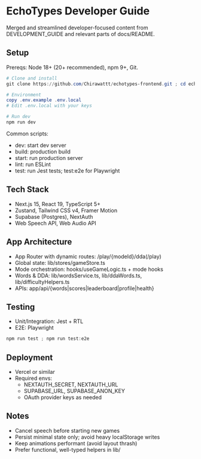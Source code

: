 # EchoTypes Developer Guide

Merged and streamlined developer-focused content from DEVELOPMENT_GUIDE and relevant parts of docs/README.

## Setup

Prereqs: Node 18+ (20+ recommended), npm 9+, Git.

```powershell
# Clone and install
git clone https://github.com/Chirawattt/echotypes-frontend.git ; cd echotypes-frontend ; npm install

# Environment
copy .env.example .env.local
# Edit .env.local with your keys

# Run dev
npm run dev
```

Common scripts:
- dev: start dev server
- build: production build
- start: run production server
- lint: run ESLint
- test: run Jest tests; test:e2e for Playwright

## Tech Stack
- Next.js 15, React 19, TypeScript 5+
- Zustand, Tailwind CSS v4, Framer Motion
- Supabase (Postgres), NextAuth
- Web Speech API, Web Audio API

## App Architecture
- App Router with dynamic routes: /play/{modeId}/dda(/play)
- Global state: lib/stores/gameStore.ts
- Mode orchestration: hooks/useGameLogic.ts + mode hooks
- Words & DDA: lib/wordsService.ts, lib/ddaWords.ts, lib/difficultyHelpers.ts
- APIs: app/api/{words|scores|leaderboard|profile|health}

## Testing
- Unit/Integration: Jest + RTL
- E2E: Playwright

```powershell
npm run test ; npm run test:e2e
```

## Deployment
- Vercel or similar
- Required envs:
  - NEXTAUTH_SECRET, NEXTAUTH_URL
  - SUPABASE_URL, SUPABASE_ANON_KEY
  - OAuth provider keys as needed

## Notes
- Cancel speech before starting new games
- Persist minimal state only; avoid heavy localStorage writes
- Keep animations performant (avoid layout thrash)
- Prefer functional, well-typed helpers in lib/
